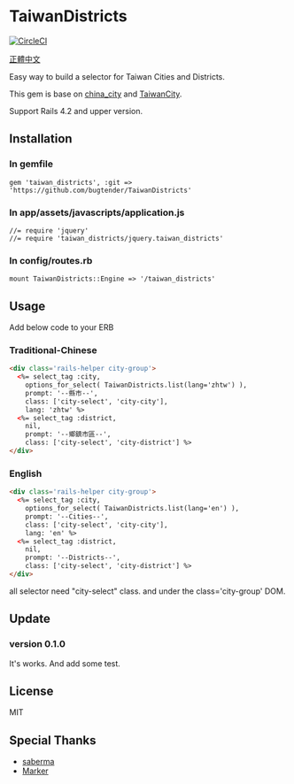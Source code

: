 # TaiwanDistricts

[![CircleCI](https://circleci.com/gh/bugtender/TaiwanDistricts.svg?style=svg)](https://circleci.com/gh/bugtender/TaiwanDistricts)

[正體中文](https://github.com/bugtender/TaiwanDistricts/blob/master/README_zh-TW.md)

Easy way to build a selector for Taiwan Cities and Districts.

This gem is base on [china_city](https://github.com/saberma/china_city) and [TaiwanCity](https://github.com/motephyr/taiwan_city).

Support Rails 4.2 and upper version.

## Installation

### In gemfile

```
gem 'taiwan_districts', :git => 'https://github.com/bugtender/TaiwanDistricts'
```

### In app/assets/javascripts/application.js

```
//= require 'jquery'
//= require 'taiwan_districts/jquery.taiwan_districts'
```

### In config/routes.rb

```
mount TaiwanDistricts::Engine => '/taiwan_districts'
```

## Usage

Add below code to your ERB

### Traditional-Chinese

```HTML
<div class='rails-helper city-group'>
  <%= select_tag :city, 
    options_for_select( TaiwanDistricts.list(lang='zhtw') ),
    prompt: '--縣市--',
    class: ['city-select', 'city-city'], 
    lang: 'zhtw' %>
  <%= select_tag :district, 
    nil, 
    prompt: '--鄉鎮市區--', 
    class: ['city-select', 'city-district'] %>
</div>
```

### English

```HTML
<div class='rails-helper city-group'>
  <%= select_tag :city, 
    options_for_select( TaiwanDistricts.list(lang='en') ), 
    prompt: '--Cities--', 
    class: ['city-select', 'city-city'], 
    lang: 'en' %>
  <%= select_tag :district, 
    nil, 
    prompt: '--Districts--', 
    class: ['city-select', 'city-district'] %>
</div>
```

all selector need "city-select" class. and under the class='city-group' DOM.

## Update

### version 0.1.0

It's works.  And add some test.

## License
MIT

## Special Thanks

* [saberma](https://github.com/saberma)
* [Marker](https://github.com/motephyr)
